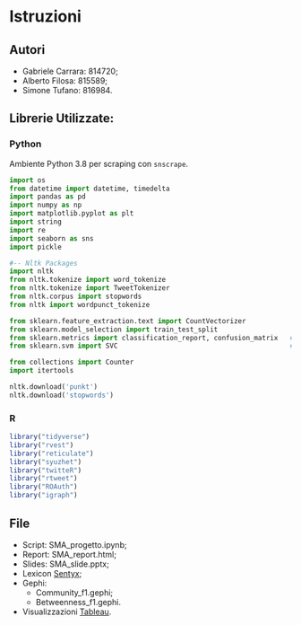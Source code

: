 # Istruzioni

## Autori
* Gabriele Carrara: 814720;
* Alberto Filosa: 815589;
* Simone Tufano: 816984.

## Librerie Utilizzate:

### Python
Ambiente Python 3.8 per scraping con `snscrape`.

```py
import os
from datetime import datetime, timedelta
import pandas as pd
import numpy as np
import matplotlib.pyplot as plt
import string
import re
import seaborn as sns
import pickle

#-- Nltk Packages
import nltk
from nltk.tokenize import word_tokenize
from nltk.tokenize import TweetTokenizer
from nltk.corpus import stopwords
from nltk import wordpunct_tokenize

from sklearn.feature_extraction.text import CountVectorizer
from sklearn.model_selection import train_test_split
from sklearn.metrics import classification_report, confusion_matrix   #-- Model Summary
from sklearn.svm import SVC                                           #-- SVM

from collections import Counter
import itertools

nltk.download('punkt')
nltk.download('stopwords')
```

### R

```r
library("tidyverse")
library("rvest")
library("reticulate")
library("syuzhet")
library("twitteR")
library("rtweet")
library("ROAuth")
library("igraph")
```

## File
* Script: SMA_progetto.ipynb;
* Report: SMA_report.html;
* Slides: SMA_slide.pptx;
* Lexicon [Sentyx](https://valeriobasile.github.io/twita/sentix.html);
* Gephi:
    + Community_f1.gephi;
    + Betweenness_f1.gephi.
* Visualizzazioni [Tableau](https://public.tableau.com/profile/albi9702#!/vizhome/SocialMediaAnalysis_16084630027570/Ferrari).